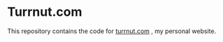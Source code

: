 # Turrnut.com
This repository contains the code for [turrnut.com](https://turrnut.com) , my personal website.
